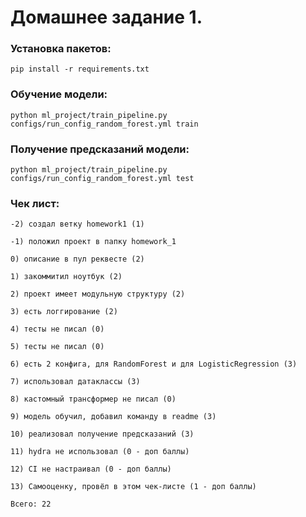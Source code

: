 # Домашнее задание 1.

### Установка пакетов:

    pip install -r requirements.txt

### Обучение модели:

    python ml_project/train_pipeline.py configs/run_config_random_forest.yml train

### Получение предсказаний модели: 

    python ml_project/train_pipeline.py configs/run_config_random_forest.yml test

### Чек лист:
      
    -2) создал ветку homework1 (1)
    
    -1) положил проект в папку homework_1
    
    0) описание в пул реквесте (2)
    
    1) закоммитил ноутбук (2)
    
    2) проект имеет модульную структуру (2)
    
    3) есть логгирование (2)
    
    4) тесты не писал (0)
    
    5) тесты не писал (0)
    
    6) есть 2 конфига, для RandomForest и для LogisticRegression (3)
    
    7) использовал датаклассы (3) 
    
    8) кастомный трансформер не писал (0)
    
    9) модель обучил, добавил команду в readme (3)
    
    10) реализовал получение предсказаний (3)  
    
    11) hydra не использовал (0 - доп баллы)
    
    12) CI не настраивал (0 - доп баллы)
    
    13) Самооценку, провёл в этом чек-листе (1 - доп баллы) 
    
    Всего: 22